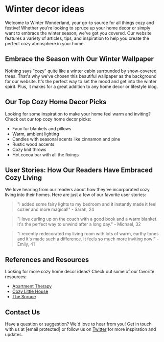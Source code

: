 <!--font:Open Sans-->

# Winter decor ideas

Welcome to Winter Wonderland, your go-to source for all things cozy and festive! Whether you're looking to spruce up your home decor or simply want to embrace the winter season, we've got you covered. Our website features a variety of articles, tips, and inspiration to help you create the perfect cozy atmosphere in your home.

## Embrace the Season with Our Winter Wallpaper

Nothing says "cozy" quite like a winter cabin surrounded by snow-covered trees. That's why we've chosen this beautiful wallpaper as the background for our website. It's the perfect way to set the mood and get into the winter spirit. Plus, it makes for a great addition to any home decor or lifestyle blog.

## Our Top Cozy Home Decor Picks

Looking for some inspiration to make your home feel warm and inviting? Check out our top cozy home decor picks:

- Faux fur blankets and pillows
- Warm, ambient lighting
- Candles with seasonal scents like cinnamon and pine
- Rustic wood accents
- Cozy knit throws
- Hot cocoa bar with all the fixings

## User Stories: How Our Readers Have Embraced Cozy Living

We love hearing from our readers about how they've incorporated cozy living into their homes. Here are just a few of our favorite user stories:

> "I added some fairy lights to my bedroom and it instantly made it feel cozier and more magical!" - Sarah, 24

> "I love curling up on the couch with a good book and a warm blanket. It's the perfect way to unwind after a long day." - Michael, 32

> "I recently redecorated my living room with lots of warm, earthy tones and it's made such a difference. It feels so much more inviting now!" - Emily, 41

## References and Resources

Looking for more cozy home decor ideas? Check out some of our favorite resources:

- [Apartment Therapy](#)
- [Cozy Little House](#)
- [The Spruce](#)

## Contact Us

Have a question or suggestion? We'd love to hear from you! Get in touch with us at [email protected] or follow us on [Twitter](#) for more inspiration and updates.

<!--

Write me content for website with wallpaper which alt text is:

"A cozy winter cabin surrounded by snow-covered trees for a home decor or lifestyle blog"

The name/title of the page should not be 1:1 copy of the alt text but rather a real content of the website which is using this wallpaper.

- Use markdown format 
- Start with heading
- Heading should be short and concise
- The content should look like a real website 
- The website should not be about the wallpaper, wallpaper is just a related background
- Heading should be contain work "wallpaper" or "background"
- Include real sections like references, contact, user stories, etc. use things relevant to the page purpose.
- Feel free to use structure like headings, bullets, numbering, blockquotes, paragraphs, horizontal lines, etc.
- You can use formatting like bold or _italic_
- You can include UTF-8 emojis
- Links should be only #hash anchors (and you can refer to the document itself)
- Do not include images


---


# Winter Wonderland: Cozy Home Decor Ideas

Welcome to Winter Wonderland, your go-to source for all things cozy and festive! Whether you're looking to spruce up your home decor or simply want to embrace the winter season, we've got you covered. Our website features a variety of articles, tips, and inspiration to help you create the perfect cozy atmosphere in your home.

## Embrace the Season with Our Winter Wallpaper

Nothing says "cozy" quite like a winter cabin surrounded by snow-covered trees. That's why we've chosen this beautiful wallpaper as the background for our website. It's the perfect way to set the mood and get into the winter spirit. Plus, it makes for a great addition to any home decor or lifestyle blog.

## Our Top Cozy Home Decor Picks

Looking for some inspiration to make your home feel warm and inviting? Check out our top cozy home decor picks:

- Faux fur blankets and pillows
- Warm, ambient lighting
- Candles with seasonal scents like cinnamon and pine
- Rustic wood accents
- Cozy knit throws
- Hot cocoa bar with all the fixings

## User Stories: How Our Readers Have Embraced Cozy Living

We love hearing from our readers about how they've incorporated cozy living into their homes. Here are just a few of our favorite user stories:

> "I added some fairy lights to my bedroom and it instantly made it feel cozier and more magical!" - Sarah, 24

> "I love curling up on the couch with a good book and a warm blanket. It's the perfect way to unwind after a long day." - Michael, 32

> "I recently redecorated my living room with lots of warm, earthy tones and it's made such a difference. It feels so much more inviting now!" - Emily, 41

## References and Resources

Looking for more cozy home decor ideas? Check out some of our favorite resources:

- [Apartment Therapy](#)
- [Cozy Little House](#)
- [The Spruce](#)

## Contact Us

Have a question or suggestion? We'd love to hear from you! Get in touch with us at [email protected] or follow us on [Twitter](#) for more inspiration and updates.


---


Write me a Google font which is best fitting for the website.

Pick from the list:
- IBM Plex Sans
- Cinzel
- Alegreya
- Lato
- Cinzel Decorative
- Dancing Script
- Lobster
- Roboto
- Open Sans
- Barlow Condensed
- Playfair Display
- Cabin
- Poppins
- Montserrat
- Raleway
- Futura
- Inter
- Exo 2
- Great Vibes
- Orbitron
- Cormorant Garamond
- Creepster


Write just the font name nothing else.


---


Open Sans

-->
